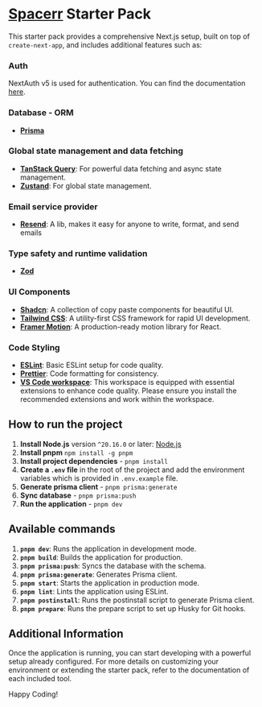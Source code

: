 # [Spacerr](https://spacerr.vercel.app/) Starter Pack

This starter pack provides a comprehensive Next.js setup, built on top of `create-next-app`, and includes additional features such as:

### Auth

NextAuth v5 is used for authentication. You can find the documentation [here](https://next-auth.js.org/).

### Database - ORM

- **[Prisma](https://www.prisma.io/docs/getting-started/quickstart)**

### Global state management and data fetching

- **[TanStack Query](https://tanstack.com/)**: For powerful data fetching and async state management.
- **[Zustand](https://zustand-demo.pmnd.rs/)**: For global state management.

### Email service provider

- **[Resend](https://resend.com/)**: A lib, makes it easy for anyone to write, format, and send emails

### Type safety and runtime validation

- **[Zod](https://zod.dev/)**

### UI Components

- **[Shadcn](https://ui.shadcn.com/)**: A collection of copy paste components for beautiful UI.
- **[Tailwind CSS](https://tailwindcss.com/)**: A utility-first CSS framework for rapid UI development.
- **[Framer Motion](https://www.framer.com/motion/)**: A production-ready motion library for React.

### Code Styling

- **[ESLint](https://eslint.org/)**: Basic ESLint setup for code quality.
- **[Prettier](https://prettier.io/)**: Code formatting for consistency.
- **[VS Code workspace](https://code.visualstudio.com/docs/editor/workspaces)**: This workspace is equipped with essential extensions to enhance code quality. Please ensure you install the recommended extensions and work within the workspace.

## How to run the project

1. **Install Node.js** version `^20.16.0` or later: [Node.js](https://nodejs.org/en/download/)
2. **Install pnpm** `npm install -g pnpm`
3. **Install project dependencies** - `pnpm install`
4. **Create a `.env` file** in the root of the project and add the environment variables which is provided in `.env.example` file.
5. **Generate prisma client** - `pnpm prisma:generate`
6. **Sync database** - `pnpm prisma:push`
7. **Run the application** - `pnpm dev`

## Available commands

1. **`pnpm dev`**: Runs the application in development mode.
2. **`pnpm build`**: Builds the application for production.
3. **`pnpm prisma:push`**: Syncs the database with the schema.
4. **`pnpm prisma:generate`**: Generates Prisma client.
5. **`pnpm start`**: Starts the application in production mode.
6. **`pnpm lint`**: Lints the application using ESLint.
7. **`pnpm postinstall`**: Runs the postinstall script to generate Prisma client.
8. **`pnpm prepare`**: Runs the prepare script to set up Husky for Git hooks.

## Additional Information

Once the application is running, you can start developing with a powerful setup already configured. For more details on customizing your environment or extending the starter pack, refer to the documentation of each included tool.

Happy Coding!
